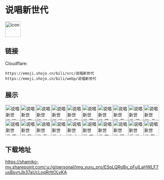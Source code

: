 # 说唱新世代
<img src="https://emoji.shojo.cn/bili/src/说唱新世代/icon.png" width="50" height="50" alt="icon">

## 链接
Cloudflare:
```
https://emoji.shojo.cn/bili/src/说唱新世代
https://emoji.shojo.cn/bili/webp/说唱新世代
```
## 展示
<img src="https://emoji.shojo.cn/bili/src/说唱新世代/说唱新世代-蹭吃蹭喝.png" width="50" height="50" alt="说唱新世代-蹭吃蹭喝"><img src="https://emoji.shojo.cn/bili/src/说唱新世代/说唱新世代-变身.png" width="50" height="50" alt="说唱新世代-变身"><img src="https://emoji.shojo.cn/bili/src/说唱新世代/说唱新世代-加油.png" width="50" height="50" alt="说唱新世代-加油"><img src="https://emoji.shojo.cn/bili/src/说唱新世代/说唱新世代-讲文明.png" width="50" height="50" alt="说唱新世代-讲文明"><img src="https://emoji.shojo.cn/bili/src/说唱新世代/说唱新世代-痛苦面具.png" width="50" height="50" alt="说唱新世代-痛苦面具"><img src="https://emoji.shojo.cn/bili/src/说唱新世代/说唱新世代-脚艺人.png" width="50" height="50" alt="说唱新世代-脚艺人"><img src="https://emoji.shojo.cn/bili/src/说唱新世代/说唱新世代-开门.png" width="50" height="50" alt="说唱新世代-开门"><img src="https://emoji.shojo.cn/bili/src/说唱新世代/说唱新世代-真漂亮.png" width="50" height="50" alt="说唱新世代-真漂亮"><img src="https://emoji.shojo.cn/bili/src/说唱新世代/说唱新世代-买买买.png" width="50" height="50" alt="说唱新世代-买买买"><img src="https://emoji.shojo.cn/bili/src/说唱新世代/说唱新世代-贞不戳.png" width="50" height="50" alt="说唱新世代-贞不戳"><img src="https://emoji.shojo.cn/bili/src/说唱新世代/说唱新世代-算一下.png" width="50" height="50" alt="说唱新世代-算一下"><img src="https://emoji.shojo.cn/bili/src/说唱新世代/说唱新世代-我想画.png" width="50" height="50" alt="说唱新世代-我想画"><img src="https://emoji.shojo.cn/bili/src/说唱新世代/说唱新世代-无语.png" width="50" height="50" alt="说唱新世代-无语"><img src="https://emoji.shojo.cn/bili/src/说唱新世代/说唱新世代-小太阳.png" width="50" height="50" alt="说唱新世代-小太阳"><img src="https://emoji.shojo.cn/bili/src/说唱新世代/说唱新世代-主见.png" width="50" height="50" alt="说唱新世代-主见"><img src="https://emoji.shojo.cn/bili/src/说唱新世代/说唱新世代-害羞.png" width="50" height="50" alt="说唱新世代-害羞"><img src="https://emoji.shojo.cn/bili/src/说唱新世代/说唱新世代-夸张.png" width="50" height="50" alt="说唱新世代-夸张"><img src="https://emoji.shojo.cn/bili/src/说唱新世代/说唱新世代-明天吧.png" width="50" height="50" alt="说唱新世代-明天吧"><img src="https://emoji.shojo.cn/bili/src/说唱新世代/说唱新世代-说唱叫父.png" width="50" height="50" alt="说唱新世代-说唱叫父"><img src="https://emoji.shojo.cn/bili/src/说唱新世代/说唱新世代-舞王.png" width="50" height="50" alt="说唱新世代-舞王">

## 下载地址

https://shamiko-my.sharepoint.com/:u:/g/personal/img_yuru_pro/ESpLQRgBv_pFuILaHWLF7usBsvnJb37aUcLoqRrttOLvKA